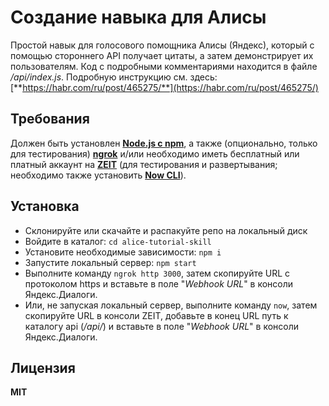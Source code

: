 # Создание навыка для Алисы
Простой навык для голосового помощника Алисы (Яндекс), который с помощью стороннего API получает цитаты, а затем демонстрирует их пользователям. Код с подробными комментариями находится в файле */api/index.js*. Подробную инструкцию см. здесь: [**https://habr.com/ru/post/465275/**](https://habr.com/ru/post/465275/)

## Требования
Должен быть установлен [**Node.js с npm**](https://nodejs.org/en/), а также (опционально, только для тестирования) [**ngrok**](https://ngrok.com/) и/или необходимо иметь бесплатный или платный аккаунт на [**ZEIT**](https://zeit.co/home) (для тестирования и развертывания; необходимо также установить [**Now CLI**](https://zeit.co/download)). 

## Установка
* Склонируйте или скачайте и распакуйте репо на локальный диск
* Войдите в каталог: `cd alice-tutorial-skill`
* Установите необходимые зависимости: `npm i`
* Запустите локальный сервер: `npm start`
* Выполните команду `ngrok http 3000`, затем скопируйте URL с протоколом https и вставьте в поле "*Webhook URL*" в консоли Яндекс.Диалоги.
* Или, не запуская локальный сервер, выполните команду `now`, затем скопируйте URL в консоли ZEIT, добавьте в конец URL путь к каталогу api (*/api/*) и вставьте в поле "*Webhook URL*" в консоли Яндекс.Диалоги.

## Лицензия
**MIT**
 
